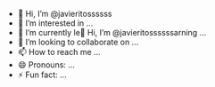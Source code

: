 - 👋 Hi, I’m @javieritossssss
- 👀 I’m interested in ...
- 🌱 I’m currently le👋 Hi, I’m @javieritossssssarning ...
- 💞️ I’m looking to collaborate on ...
- 📫 How to reach me ...
- 😄 Pronouns: ...
- ⚡ Fun fact: ...

<!---
javieritossssss/javieritossssss is a ✨ special ✨ repository because its `README.md` (this file) appears on your GitHub profile.
You can click the Preview link to take a look at your changes.
--->
